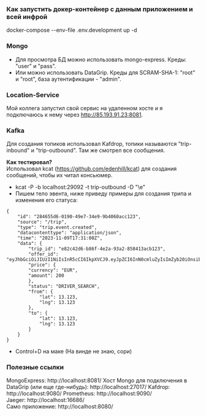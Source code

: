 ### Как запустить докер-контейнер с данным приложением и всей инфрой

docker-compose --env-file .env.development up -d

### Mongo
* Для просмотра БД можно использовать mongo-express. Креды: "user" и "pass".  
* Или можно использовать DataGrip. Креды для SCRAM-SHA-1: "root" и "root", база аутентификации - "admin".

### Location-Service
Мой коллега запустил свой сервис на удаленном хосте и я подключаюсь к нему через http://85.193.91.23:8081.  

### Kafka
Для создания топиков использовал Kafdrop, топики называются "trip-inbound" и "trip-outbound". Там же смотрел все сообщения.

**Как тестировал?**  
Использовал kcat (https://github.com/edenhill/kcat) для создания сообщений, чтобы их читал консьюмер.
* kcat -P -b localhost:29092 -t trip-outbound -D "\e"  
* Пишем тело эвента, ниже приведу примеры для создания трипа и изменения его статуса:  
```
{
    "id": "284655d6-0190-49e7-34e9-9b4060acc123",
    "source": "/trip",
    "type": "trip.event.created",
    "datacontenttype": "application/json",
    "time": "2023-11-09T17:31:00Z",
    "data": {
        "trip_id": "e82c42d6-b86f-4e2a-93a2-858413acb123",
        "offer_id": "eyJhbGciOiJIUzI1NiIsInR5cCI6IkpXVCJ9.eyJpZCI6InN0cmluZyIsImZyb20iOnsibGF0IjowLCJsbmciOjB9LCJ0byI6eyJsYXQiOjAsImxuZyI6MH0sImNsaWVudF9pZCI6InN0cmluZyIsInByaWNlIjp7ImFtb3VudCI6OTkuOTUsImN1cnJlbmN5IjoiUlVCIn19.fg0Bv2ONjT4r8OgFqJ2tpv67ar7pUih2LhDRCRhWW3c",
        "price": {
        "currency": "EUR",
        "amount": 200
        },
        "status": "DRIVER_SEARCH",
        "from": {
            "lat": 13.123,
            "lng": 13.123
        },
        "to": {
            "lat": 13.123,
            "lng": 13.123
        }
    }
}
  ```
* Control+D на маке (На винде не знаю, сори)

### Полезные ссылки
MongoExpress: http://localhost:8081/
Хост Mongo для подключения в DataGrip (или еще где-нибудь): http://localhost:27017/
Kafdrop: http://localhost:9080/
Prometheus: http://localhost:9090/  
Jaeger: http://localhost:16686/  
Само приложение: http://localhost:8080/  
